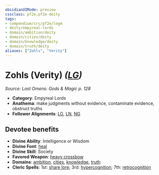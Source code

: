 ```yaml
---
obsidianUIMode: preview
cssclass: pf2e,pf2e-deity
tags:
- compendium/src/pf2e/logm
- deity/empyreal-lords
- domain/ambition/deity
- domain/cities/deity
- domain/knowledge/deity
- domain/truth/deity
aliases: ["Zohls", "Verity"]
---
```

# Zohls (Verity) *([LG](rules/traits/lg-b1.md "Lawful Good Alignment Trait"))*  
*Source: Lost Omens: Gods & Magic p. 128*  

- **Category**: Empyreal Lords
- **Anathema**: make judgments without evidence, contaminate evidence, obstruct truths
- **Follower Alignments**: [LG](rules/traits/lg-b1.md "Lawful Good Alignment Trait"), [LN](rules/traits/ln-b1.md "Lawful Neutral Alignment Trait"), [NG](rules/traits/ng-b1.md "Neutral Good Alignment Trait")

## Devotee benefits

- **Divine Ability**: Intelligence or Wisdom
- **Divine Font**: [heal](heal.md)
- **Divine Skill**: Society
- **Favored Weapon**: [heavy crossbow](heavy-crossbow.md)
- **Domains**: [ambition](Reference/Compendium/Setting/domains.md#Ambition), [cities](Reference/Compendium/Setting/domains.md#Cities), [knowledge](Reference/Compendium/Setting/domains.md#Knowledge), [truth](Reference/Compendium/Setting/domains.md#Truth)
- **Cleric Spells**: 1st: [share lore](share-lore-logm.md); 3rd: [hypercognition](hypercognition.md); 7th: [retrocognition](retrocognition.md)
